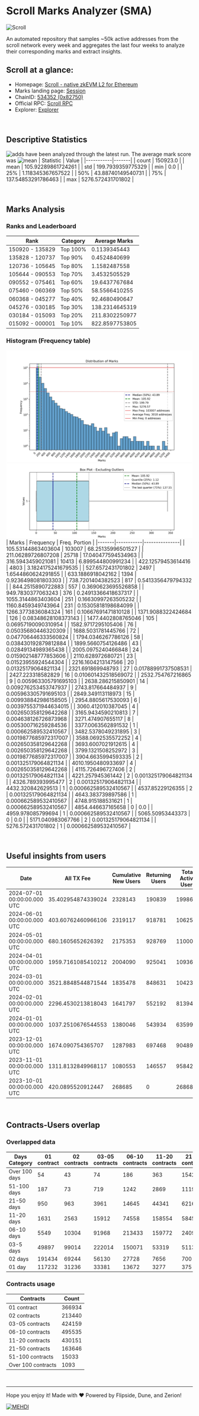 # Scroll Marks Analyzer (SMA)

![Scroll](https://chain-icons.s3.amazonaws.com/scroll.png)

An automated repository that samples ~50k active addresses from the scroll network every week and aggregates the last four weeks to analyze their corresponding marks and extract insights.

## Scroll at a glance:

* Homepage: [Scroll - native zkEVM L2 for Ethereum](https://scroll.io/)
* Marks landing page: [Session](https://scroll.io/sessions)
* ChainID: [534352 (0x82750)](https://chainlist.org/?search=scroll)
* Official RPC: [Scroll RPC](https://rpc.scroll.io)
* Explorer: [Explorer](https://scrollscan.com)

<br>

## Descriptive Statistics
![adds](https://img.shields.io/badge/150923-addresses-yellow) have been analyzed through the latest run.
The average mark score was ![mean](https://img.shields.io/badge/~-105-yellow)
| Statistic | Value |
|-----------|-------|
| count | 150923.0 |
| mean | 105.92289861724261 |
| std | 199.7939359775329 |
| min | 0.0 |
| 25% | 1.118345367657522 |
| 50% | 43.88740149540731 |
| 75% | 137.54853291786463 |
| max | 5276.572431701802 |


<br>

## Marks Analysis
### Ranks and Leaderboard
| Rank | Category | Average Marks |
|------|----------|---------------|
| 150920 - 135829 | Top 100% | 0.1139345443 |
| 135828 - 120737 | Top 90% | 0.4524840699 |
| 120736 - 105645 | Top 80% | 1.1582487558 |
| 105644 - 090553 | Top 70% | 3.4532505529 |
| 090552 - 075461 | Top 60% | 19.6437767684 |
| 075460 - 060369 | Top 50% | 58.5566410255 |
| 060368 - 045277 | Top 40% | 92.4680490647 |
| 045276 - 030185 | Top 30% | 138.2314645319 |
| 030184 - 015093 | Top 20% | 211.8302250977 |
| 015092 - 000001 | Top 10% | 822.8597753805 |


### Histogram (Frequency table)
![histogram](./assets/Histogram.jpeg)
![histogram](./assets/Box.jpeg)
| Marks | Frequency | Freq. Portion |
|-------|-----------|---------------|
| 105.53144863403604 | 103007 | 68.25135996501527 |
| 211.06289726807208 | 25718 | 17.040477594534963 |
| 316.5943459021081 | 10413 | 6.899544800991234 |
| 422.12579453614416 | 4803 | 3.1824175241679535 |
| 527.6572431701802 | 2497 | 1.6544860624291855 |
| 633.1886918042162 | 1394 | 0.9236498081803303 |
| 738.7201404382523 | 817 | 0.5413356479794332 |
| 844.2515890722883 | 557 | 0.3690623695526858 |
| 949.7830377063243 | 376 | 0.24913366418637317 |
| 1055.3144863403604 | 251 | 0.16630997263505232 |
| 1160.8459349743964 | 231 | 0.15305818198684099 |
| 1266.3773836084324 | 161 | 0.10667691471810128 |
| 1371.9088322424684 | 126 | 0.08348628108373143 |
| 1477.4402808765046 | 105 | 0.06957190090310954 |
| 1582.9717295105406 | 76 | 0.05035680446320309 |
| 1688.5031781445766 | 72 | 0.047706446333560824 |
| 1794.0346267786126 | 58 | 0.038430192879812884 |
| 1899.5660754126486 | 43 | 0.02849134989365438 |
| 2005.0975240466848 | 24 | 0.015902148777853606 |
| 2110.628972680721 | 23 | 0.01523955924544304 |
| 2216.1604213147566 | 20 | 0.01325179064821134 |
| 2321.691869948793 | 27 | 0.01788991737508531 |
| 2427.223318582829 | 16 | 0.010601432518569072 |
| 2532.754767216865 | 9 | 0.005963305791695103 |
| 2638.286215850901 | 14 | 0.009276253453747937 |
| 2743.817664484937 | 9 | 0.005963305791695103 |
| 2849.349113118973 | 15 | 0.009938842986158505 |
| 2954.8805617530093 | 6 | 0.0039755371944634015 |
| 3060.412010387045 | 4 | 0.002650358129642268 |
| 3165.9434590210813 | 7 | 0.004638126726873968 |
| 3271.474907655117 | 8 | 0.005300716259284536 |
| 3377.0063562891532 | 1 | 0.000662589532410567 |
| 3482.5378049231895 | 3 | 0.0019877685972317007 |
| 3588.0692535572252 | 4 | 0.002650358129642268 |
| 3693.6007021912615 | 4 | 0.002650358129642268 |
| 3799.1321508252972 | 3 | 0.0019877685972317007 |
| 3904.6635994593335 | 2 | 0.001325179064821134 |
| 4010.1950480933697 | 4 | 0.002650358129642268 |
| 4115.726496727406 | 2 | 0.001325179064821134 |
| 4221.257945361442 | 2 | 0.001325179064821134 |
| 4326.789393995477 | 2 | 0.001325179064821134 |
| 4432.320842629513 | 1 | 0.000662589532410567 |
| 4537.85229126355 | 2 | 0.001325179064821134 |
| 4643.383739897586 | 1 | 0.000662589532410567 |
| 4748.915188531621 | 1 | 0.000662589532410567 |
| 4854.446637165658 | 0 | 0.0 |
| 4959.978085799694 | 1 | 0.000662589532410567 |
| 5065.50953443373 | 0 | 0.0 |
| 5171.040983067766 | 2 | 0.001325179064821134 |
| 5276.572431701802 | 1 | 0.000662589532410567 |


<br>

## Useful insights from users
| Date | All TX Fee | Cumulative New Users | Returning Users | Total Active Users | Total New Users | TXs |
|------|------------|----------------------|-----------------|--------------------|-----------------|-----|
| 2024-07-01 00:00:00.000 UTC | 35.402954874339024 | 2328143 | 190839 | 199865 | 9026 | 864025 |
| 2024-06-01 00:00:00.000 UTC | 403.60762460966106 | 2319117 | 918781 | 1062545 | 143764 | 9628384 |
| 2024-05-01 00:00:00.000 UTC | 680.1605652626392 | 2175353 | 928769 | 1100032 | 171263 | 10995938 |
| 2024-04-01 00:00:00.000 UTC | 1959.7161085410212 | 2004090 | 925041 | 1093653 | 168612 | 8821687 |
| 2024-03-01 00:00:00.000 UTC | 3521.8848544871544 | 1835478 | 848631 | 1042312 | 193681 | 10061465 |
| 2024-02-01 00:00:00.000 UTC | 2296.4530213818043 | 1641797 | 552192 | 813943 | 261751 | 7176974 |
| 2024-01-01 00:00:00.000 UTC | 1037.2510676544553 | 1380046 | 543934 | 635997 | 92063 | 4857519 |
| 2023-12-01 00:00:00.000 UTC | 1674.090754365707 | 1287983 | 697468 | 904898 | 207430 | 4337003 |
| 2023-11-01 00:00:00.000 UTC | 1311.8132849968117 | 1080553 | 146557 | 958425 | 811868 | 4189842 |
| 2023-10-01 00:00:00.000 UTC | 420.0895520912447 | 268685 | 0 | 268685 | 268685 | 1798417 |


<br>

## Contracts-Users overlap

### Overlapped data
| Days Category | 01 contract | 02 contracts | 03-05 contracts | 06-10 contracts | 11-20 contracts | 21-50 contracts | 51-100 contracts | Over 100 contracts | Sum   |
|---------------|-------------|--------------|-----------------|-----------------|-----------------|-----------------|------------------|--------------------|-------|
| Over 100 days | 54 | 43 | 74 | 186 | 363 | 1542 | 1530 | 348 | 4140 |
| 51-100 days | 187 | 73 | 719 | 1242 | 2869 | 11199 | 5101 | 535 | 21925 |
| 21-50 days | 950 | 963 | 3961 | 14645 | 44341 | 62169 | 5544 | 157 | 132730 |
| 11-20 days | 1631 | 2563 | 15912 | 74558 | 158554 | 58458 | 1785 | 40 | 313501 |
| 06-10 days | 5549 | 10304 | 91968 | 213433 | 159772 | 24090 | 818 | 0 | 505934 |
| 03-5 days | 49897 | 99014 | 222014 | 150071 | 53319 | 5113 | 215 | 0 | 579643 |
| 02 days | 191434 | 69244 | 56130 | 27728 | 7656 | 700 | 27 | 0 | 352919 |
| 01 day | 117232 | 31236 | 33381 | 13672 | 3277 | 375 | 13 | 13 | 199199 |

### Contracts usage
| Contracts          | Count   |
|--------------------|---------|
| 01 contract | 366934 |
| 02 contracts | 213440 |
| 03-05 contracts | 424159 |
| 06-10 contracts | 495535 |
| 11-20 contracts | 430151 |
| 21-50 contracts | 163646 |
| 51-100 contracts | 15033 |
| Over 100 contracts | 1093 |


<br>

---
Hope you enjoy it!
Made with ❤️ Powered by Flipside, Dune, and Zerion!

[![MEHDI](https://img.shields.io/badge/M%CE%9EHDI-from%20Zerion-darkblue)](https://flipsidecrypto.xyz/efer/)
